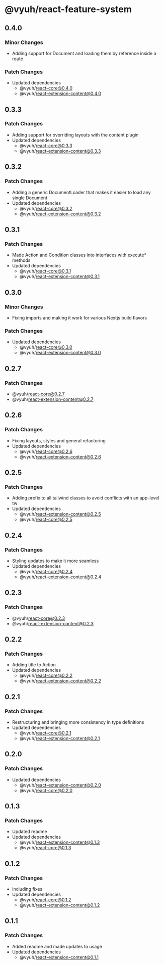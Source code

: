 # @vyuh/react-feature-system

## 0.4.0

### Minor Changes

- Adding support for Document and loading them by reference inside a route

### Patch Changes

- Updated dependencies
  - @vyuh/react-core@0.4.0
  - @vyuh/react-extension-content@0.4.0

## 0.3.3

### Patch Changes

- Adding support for overriding layouts with the content plugin
- Updated dependencies
  - @vyuh/react-core@0.3.3
  - @vyuh/react-extension-content@0.3.3

## 0.3.2

### Patch Changes

- Adding a generic DocumentLoader that makes it easier to load any single
  Document
- Updated dependencies
  - @vyuh/react-core@0.3.2
  - @vyuh/react-extension-content@0.3.2

## 0.3.1

### Patch Changes

- Made Action and Condition classes into interfaces with execute\* methods
- Updated dependencies
  - @vyuh/react-core@0.3.1
  - @vyuh/react-extension-content@0.3.1

## 0.3.0

### Minor Changes

- Fixing imports and making it work for various Nextjs build flavors

### Patch Changes

- Updated dependencies
  - @vyuh/react-core@0.3.0
  - @vyuh/react-extension-content@0.3.0

## 0.2.7

### Patch Changes

- @vyuh/react-core@0.2.7
- @vyuh/react-extension-content@0.2.7

## 0.2.6

### Patch Changes

- Fixing layouts, styles and general refactoring
- Updated dependencies
  - @vyuh/react-core@0.2.6
  - @vyuh/react-extension-content@0.2.6

## 0.2.5

### Patch Changes

- Adding prefix to all tailwind classes to avoid conflicts with an app-level tw
- Updated dependencies
  - @vyuh/react-extension-content@0.2.5
  - @vyuh/react-core@0.2.5

## 0.2.4

### Patch Changes

- Styling updates to make it more seamless
- Updated dependencies
  - @vyuh/react-core@0.2.4
  - @vyuh/react-extension-content@0.2.4

## 0.2.3

### Patch Changes

- @vyuh/react-core@0.2.3
- @vyuh/react-extension-content@0.2.3

## 0.2.2

### Patch Changes

- Adding title to Action
- Updated dependencies
  - @vyuh/react-core@0.2.2
  - @vyuh/react-extension-content@0.2.2

## 0.2.1

### Patch Changes

- Restructuring and bringing more consistency in type definitions
- Updated dependencies
  - @vyuh/react-core@0.2.1
  - @vyuh/react-extension-content@0.2.1

## 0.2.0

### Patch Changes

- Updated dependencies
  - @vyuh/react-extension-content@0.2.0
  - @vyuh/react-core@0.2.0

## 0.1.3

### Patch Changes

- Updated readme
- Updated dependencies
  - @vyuh/react-extension-content@0.1.3
  - @vyuh/react-core@0.1.3

## 0.1.2

### Patch Changes

- including fixes
- Updated dependencies
  - @vyuh/react-core@0.1.2
  - @vyuh/react-extension-content@0.1.2

## 0.1.1

### Patch Changes

- Added readme and made updates to usage
- Updated dependencies
  - @vyuh/react-extension-content@0.1.1

